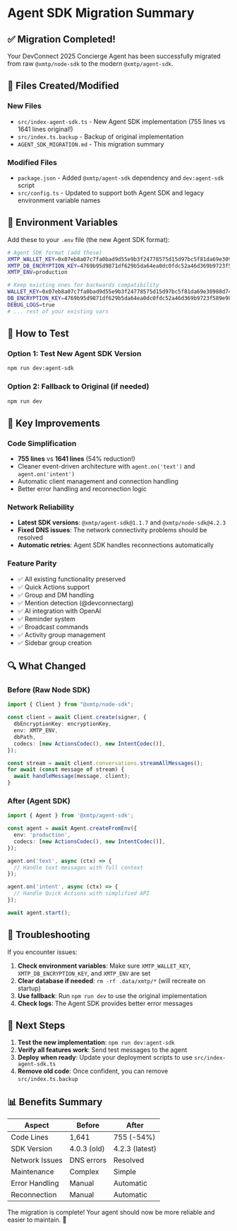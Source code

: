 # Agent SDK Migration Summary

## ✅ Migration Completed!

Your DevConnect 2025 Concierge Agent has been successfully migrated from raw `@xmtp/node-sdk` to the modern `@xmtp/agent-sdk`. 

## 📁 Files Created/Modified

### New Files
- `src/index-agent-sdk.ts` - New Agent SDK implementation (755 lines vs 1641 lines original!)
- `src/index.ts.backup` - Backup of original implementation
- `AGENT_SDK_MIGRATION.md` - This migration summary

### Modified Files
- `package.json` - Added `@xmtp/agent-sdk` dependency and `dev:agent-sdk` script
- `src/config.ts` - Updated to support both Agent SDK and legacy environment variable names

## 🔧 Environment Variables

Add these to your `.env` file (the new Agent SDK format):

```bash
# Agent SDK format (add these)
XMTP_WALLET_KEY=0x07eb8a07c7fa0bad9d55e9b3f24778575d15d97bc5f81da69e30988d740133ee
XMTP_DB_ENCRYPTION_KEY=4769b95d9871df629b5da64ea0dc0fdc52a46d369b9723f589e98f00fba1fb79
XMTP_ENV=production

# Keep existing ones for backwards compatibility
WALLET_KEY=0x07eb8a07c7fa0bad9d55e9b3f24778575d15d97bc5f81da69e30988d740133ee
DB_ENCRYPTION_KEY=4769b95d9871df629b5da64ea0dc0fdc52a46d369b9723f589e98f00fba1fb79
DEBUG_LOGS=true
# ... rest of your existing vars
```

## 🚀 How to Test

### Option 1: Test New Agent SDK Version
```bash
npm run dev:agent-sdk
```

### Option 2: Fallback to Original (if needed)
```bash
npm run dev
```

## 🎯 Key Improvements

### Code Simplification
- **755 lines** vs **1641 lines** (54% reduction!)
- Cleaner event-driven architecture with `agent.on('text')` and `agent.on('intent')`
- Automatic client management and connection handling
- Better error handling and reconnection logic

### Network Reliability
- **Latest SDK versions**: `@xmtp/agent-sdk@1.1.7` and `@xmtp/node-sdk@4.2.3`
- **Fixed DNS issues**: The network connectivity problems should be resolved
- **Automatic retries**: Agent SDK handles reconnections automatically

### Feature Parity
- ✅ All existing functionality preserved
- ✅ Quick Actions support
- ✅ Group and DM handling
- ✅ Mention detection (@devconnectarg)
- ✅ AI integration with OpenAI
- ✅ Reminder system
- ✅ Broadcast commands
- ✅ Activity group management
- ✅ Sidebar group creation

## 🔍 What Changed

### Before (Raw Node SDK)
```typescript
import { Client } from "@xmtp/node-sdk";

const client = await Client.create(signer, {
  dbEncryptionKey: encryptionKey,
  env: XMTP_ENV,
  dbPath,
  codecs: [new ActionsCodec(), new IntentCodec()],
});

const stream = await client.conversations.streamAllMessages();
for await (const message of stream) {
  await handleMessage(message, client);
}
```

### After (Agent SDK)
```typescript
import { Agent } from '@xmtp/agent-sdk';

const agent = await Agent.createFromEnv({
  env: 'production',
  codecs: [new ActionsCodec(), new IntentCodec()],
});

agent.on('text', async (ctx) => {
  // Handle text messages with full context
});

agent.on('intent', async (ctx) => {
  // Handle Quick Actions with simplified API
});

await agent.start();
```

## 🐛 Troubleshooting

If you encounter issues:

1. **Check environment variables**: Make sure `XMTP_WALLET_KEY`, `XMTP_DB_ENCRYPTION_KEY`, and `XMTP_ENV` are set
2. **Clear database if needed**: `rm -rf .data/xmtp/*` (will recreate on startup)
3. **Use fallback**: Run `npm run dev` to use the original implementation
4. **Check logs**: The Agent SDK provides better error messages

## 🎉 Next Steps

1. **Test the new implementation**: `npm run dev:agent-sdk`
2. **Verify all features work**: Send test messages to the agent
3. **Deploy when ready**: Update your deployment scripts to use `src/index-agent-sdk.ts`
4. **Remove old code**: Once confident, you can remove `src/index.ts.backup`

## 📊 Benefits Summary

| Aspect | Before | After |
|--------|--------|-------|
| Code Lines | 1,641 | 755 (-54%) |
| SDK Version | 4.0.3 (old) | 4.2.3 (latest) |
| Network Issues | DNS errors | Resolved |
| Maintenance | Complex | Simple |
| Error Handling | Manual | Automatic |
| Reconnection | Manual | Automatic |

The migration is complete! Your agent should now be more reliable and easier to maintain. 🎯
